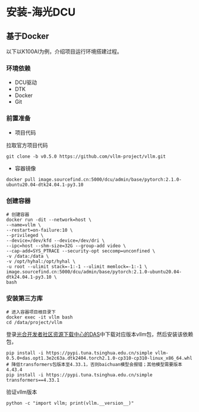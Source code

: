 # 安装-海光DCU

## 基于Docker

以下以K100AI为例，介绍项目运行环境搭建过程。

### 环境依赖

- DCU驱动
- DTK
- Docker
- Git

### 前置准备

- 项目代码

拉取官方项目代码

```
git clone -b v0.5.0 https://github.com/vllm-project/vllm.git
```

- 容器镜像

```
docker pull image.sourcefind.cn:5000/dcu/admin/base/pytorch:2.1.0-ubuntu20.04-dtk24.04.1-py3.10
```

### 创建容器

```
# 创建容器
docker run -dit --network=host \
--name=vllm \
--restart=on-failure:10 \
--privileged \
--device=/dev/kfd --device=/dev/dri \
--ipc=host --shm-size=32G --group-add video \
--cap-add=SYS_PTRACE --security-opt seccomp=unconfined \
-v /data:/data \
-v /opt/hyhal:/opt/hyhal \
-u root --ulimit stack=-1:-1 --ulimit memlock=-1:-1 \
image.sourcefind.cn:5000/dcu/admin/base/pytorch:2.1.0-ubuntu20.04-dtk24.04.1-py3.10 \
bash
```

### 安装第三方库

```
# 进入容器项目根目录下
docker exec -it vllm bash
cd /data/project/vllm
```

登录[光合开发者社区资源下载中心的DAS](https://cancon.hpccube.com:65024/4/main/vllm/DAS1.1.1)中下载对应版本vllm包，然后安装该依赖包，

```
pip install -i https://pypi.tuna.tsinghua.edu.cn/simple vllm-0.5.0+das.opt1.3e2c63a.dtk2404.torch2.1.0-cp310-cp310-linux_x86_64.whl
# 降低transformers包版本至4.33.1，否则baichuan模型会报错；其他模型需要版本4.43.4
pip install -i https://pypi.tuna.tsinghua.edu.cn/simple transformers==4.33.1
```

验证vllm版本

```
python -c "import vllm; print(vllm.__version__)"
```

